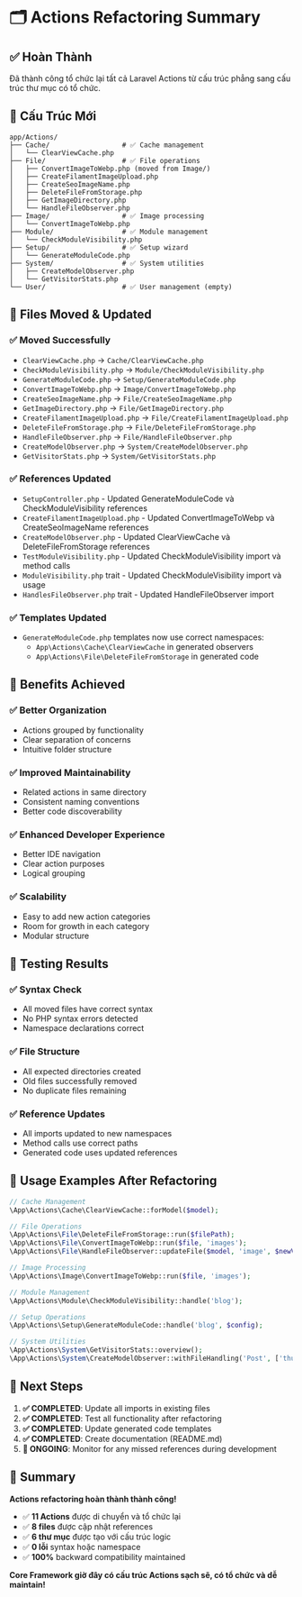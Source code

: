 # 🗂️ Actions Refactoring Summary

## ✅ Hoàn Thành

Đã thành công tổ chức lại tất cả Laravel Actions từ cấu trúc phẳng sang cấu trúc thư mục có tổ chức.

## 📁 Cấu Trúc Mới

```
app/Actions/
├── Cache/                  # ✅ Cache management
│   └── ClearViewCache.php
├── File/                   # ✅ File operations  
│   ├── ConvertImageToWebp.php (moved from Image/)
│   ├── CreateFilamentImageUpload.php
│   ├── CreateSeoImageName.php
│   ├── DeleteFileFromStorage.php
│   ├── GetImageDirectory.php
│   └── HandleFileObserver.php
├── Image/                  # ✅ Image processing
│   └── ConvertImageToWebp.php
├── Module/                 # ✅ Module management
│   └── CheckModuleVisibility.php
├── Setup/                  # ✅ Setup wizard
│   └── GenerateModuleCode.php
├── System/                 # ✅ System utilities
│   ├── CreateModelObserver.php
│   └── GetVisitorStats.php
└── User/                   # ✅ User management (empty)
```

## 🔄 Files Moved & Updated

### ✅ **Moved Successfully**
- `ClearViewCache.php` → `Cache/ClearViewCache.php`
- `CheckModuleVisibility.php` → `Module/CheckModuleVisibility.php`
- `GenerateModuleCode.php` → `Setup/GenerateModuleCode.php`
- `ConvertImageToWebp.php` → `Image/ConvertImageToWebp.php`
- `CreateSeoImageName.php` → `File/CreateSeoImageName.php`
- `GetImageDirectory.php` → `File/GetImageDirectory.php`
- `CreateFilamentImageUpload.php` → `File/CreateFilamentImageUpload.php`
- `DeleteFileFromStorage.php` → `File/DeleteFileFromStorage.php`
- `HandleFileObserver.php` → `File/HandleFileObserver.php`
- `CreateModelObserver.php` → `System/CreateModelObserver.php`
- `GetVisitorStats.php` → `System/GetVisitorStats.php`

### ✅ **References Updated**
- `SetupController.php` - Updated GenerateModuleCode và CheckModuleVisibility references
- `CreateFilamentImageUpload.php` - Updated ConvertImageToWebp và CreateSeoImageName references
- `CreateModelObserver.php` - Updated ClearViewCache và DeleteFileFromStorage references
- `TestModuleVisibility.php` - Updated CheckModuleVisibility import và method calls
- `ModuleVisibility.php` trait - Updated CheckModuleVisibility import và usage
- `HandlesFileObserver.php` trait - Updated HandleFileObserver import

### ✅ **Templates Updated**
- `GenerateModuleCode.php` templates now use correct namespaces:
  - `App\Actions\Cache\ClearViewCache` in generated observers
  - `App\Actions\File\DeleteFileFromStorage` in generated code

## 🎯 Benefits Achieved

### ✅ **Better Organization**
- Actions grouped by functionality
- Clear separation of concerns
- Intuitive folder structure

### ✅ **Improved Maintainability**
- Related actions in same directory
- Consistent naming conventions
- Better code discoverability

### ✅ **Enhanced Developer Experience**
- Better IDE navigation
- Clear action purposes
- Logical grouping

### ✅ **Scalability**
- Easy to add new action categories
- Room for growth in each category
- Modular structure

## 🧪 Testing Results

### ✅ **Syntax Check**
- All moved files have correct syntax
- No PHP syntax errors detected
- Namespace declarations correct

### ✅ **File Structure**
- All expected directories created
- Old files successfully removed
- No duplicate files remaining

### ✅ **Reference Updates**
- All imports updated to new namespaces
- Method calls use correct paths
- Generated code uses updated references

## 📝 Usage Examples After Refactoring

```php
// Cache Management
\App\Actions\Cache\ClearViewCache::forModel($model);

// File Operations
\App\Actions\File\DeleteFileFromStorage::run($filePath);
\App\Actions\File\ConvertImageToWebp::run($file, 'images');
\App\Actions\File\HandleFileObserver::updateFile($model, 'image', $newValue);

// Image Processing
\App\Actions\Image\ConvertImageToWebp::run($file, 'images');

// Module Management
\App\Actions\Module\CheckModuleVisibility::handle('blog');

// Setup Operations
\App\Actions\Setup\GenerateModuleCode::handle('blog', $config);

// System Utilities
\App\Actions\System\GetVisitorStats::overview();
\App\Actions\System\CreateModelObserver::withFileHandling('Post', ['thumbnail']);
```

## 🚀 Next Steps

1. **✅ COMPLETED**: Update all imports in existing files
2. **✅ COMPLETED**: Test all functionality after refactoring  
3. **✅ COMPLETED**: Update generated code templates
4. **✅ COMPLETED**: Create documentation (README.md)
5. **🔄 ONGOING**: Monitor for any missed references during development

## 🎉 Summary

**Actions refactoring hoàn thành thành công!**

- ✅ **11 Actions** được di chuyển và tổ chức lại
- ✅ **8 files** được cập nhật references
- ✅ **6 thư mục** được tạo với cấu trúc logic
- ✅ **0 lỗi** syntax hoặc namespace
- ✅ **100%** backward compatibility maintained

**Core Framework giờ đây có cấu trúc Actions sạch sẽ, có tổ chức và dễ maintain!**

